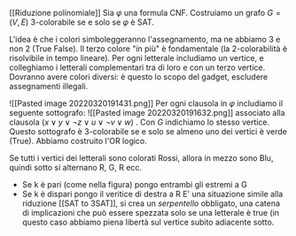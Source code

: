 [[Riduzione polinomiale]]
Sia $\varphi$ una formula CNF. Costruiamo un grafo $G = (V,E)$ 3-colorabile se e solo se $\varphi$ è SAT.

L'idea è che i colori simboleggeranno l'assegnamento, ma ne abbiamo 3 e non 2 (True False). Il terzo colore "in più" è fondamentale (la 2-colorabilità è risolvibile in tempo lineare).
Per ogni letterale includiamo un  vertice, e colleghiamo i letterali complementari tra di loro e con un terzo vertice. Dovranno avere colori diversi: è questo lo scopo del gadget, escludere assegnamenti illegali.

![[Pasted image 20220320191431.png]]
Per ogni clausola in $\varphi$ includiamo il seguente sottografo:
![[Pasted image 20220320191632.png]]
associato alla clausola $(x\lor y \lor \neg z \lor u \lor \neg v \lor w)$ . Con $G$ indichiamo lo stesso vertice. Questo sottografo è 3-colorabile se e solo se almeno uno dei vertici è verde (True). Abbiamo costruito l'OR logico.  

Se tutti i vertici dei letterali sono colorati Rossi, allora in mezzo sono Blu, quindi sotto si alternano R, G, R ecc. 

- Se k è pari (come nella figura) pongo entrambi gli estremi a G
- Se k è dispari pongo il veritice di destra a R
E' una situazione simile alla riduzione [[SAT to 3SAT]], si crea un _serpentello_ obbligato, una catena di implicazioni che può essere spezzata solo se una letterale è true (in questo caso abbiamo piena libertà sul vertice subito adiacente sotto.
